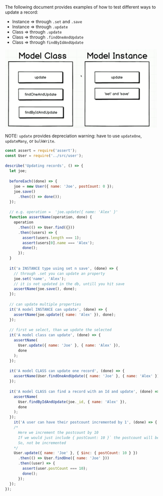 The following document provides examples of how to test different ways to update a record:
- Instance => through `.set` and `.save`
- Instance => through `.update`
- Class => through `.update` 
- Class => through `.findOneAndUpdate`
- Class => through `findByIdAndUpdate`
<img src="../images/testing-update-record.png" width="500">

NOTE: `update` provides depreciation warning: have to use `updateOne`, `updateMany`, or `bulkWrite`. 

```js
const assert = require('assert');
const User = require('../src/user');

describe('Updating records', () => {
  let joe;

  beforeEach((done) => {
    joe = new User({ name: 'Joe', postCount: 0 });
    joe.save()
      .then(() => done());
  });

  // e.g. operation =  'joe.update({ name: 'Alex' }'
  function assertName(operation, done) {
    operation
      .then(() => User.find({}))
      .then((users) => {
        assert(users.length === 1);
        assert(users[0].name === 'Alex');
        done();
      });
  }

  it('a INSTANCE type using set n save', (done) => {
    // through .set you can update an property
    joe.set('name', 'Alex');
    // it is not updated in the db, untill you hit save
    assertName(joe.save(), done);
  });

  // can update multiple properties
  it('A model INSTANCE can update', (done) => {
    assertName(joe.update({ name: 'Alex' }), done);
  });

  // first we select, than we update the selected
  it('A model class can update', (done) => {
    assertName(
      User.update({ name: 'Joe' }, { name: 'Alex' }),
      done
    );
  });

  it('A model CLASS can update one record', (done) => {
    assertName(User.findOneAndUpdate({ name: 'Joe' }, { name: 'Alex' }), done);
  });

  it('A model CLASS can find a record with an Id and update', (done) => {
    assertName(
      User.findByIdAndUpdate(joe._id, { name: 'Alex' }),
      done
    );
  });
    it('A user can have their postcount incremented by 1', (done) => {
    /*
      Here we increment the postcount by 10
      If we would just include { postCount: 10 }` the postcount will be set to 10
      So, not be incremented
    */ 
    User.update({ name: 'Joe' }, { $inc: { postCount: 10 } })
      .then(() => User.findOne({ name: 'Joe' }))
      .then((user) => {
        assert(user.postCount === 10);
        done();
      });
  });
});
```
